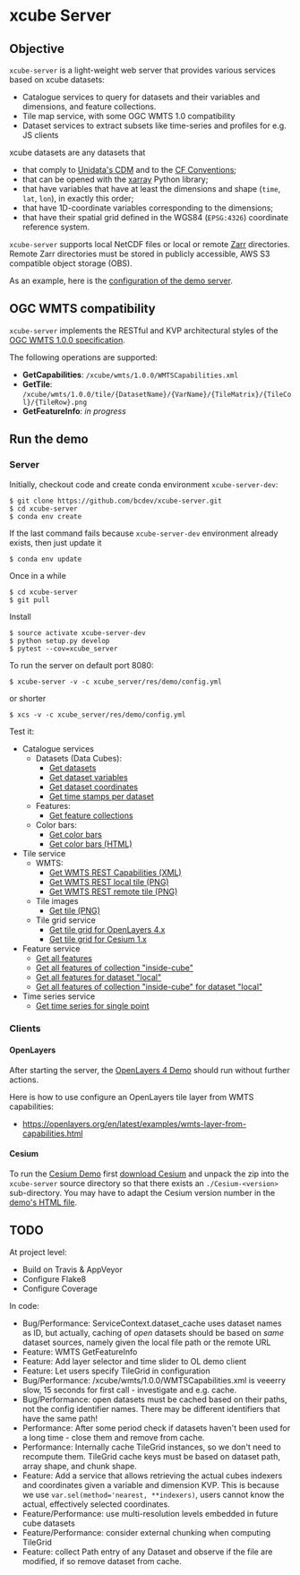 # xcube Server

## Objective

`xcube-server` is a light-weight web server that provides various services based on 
xcube datasets:

* Catalogue services to query for datasets and their variables and dimensions, and feature collections. 
* Tile map service, with some OGC WMTS 1.0 compatibility 
* Dataset services to extract subsets like time-series and profiles for e.g. JS clients 

xcube datasets are any datasets that 

* that comply to [Unidata's CDM](https://www.unidata.ucar.edu/software/thredds/v4.3/netcdf-java/CDM/) and to the [CF Conventions](http://cfconventions.org/); 
* that can be opened with the [xarray](https://xarray.pydata.org/en/stable/) Python library;
* that have variables that have at least the dimensions and shape (`time`, `lat`, `lon`), in exactly this order; 
* that have 1D-coordinate variables corresponding to the dimensions;
* that have their spatial grid defined in the WGS84 (`EPSG:4326`) coordinate reference system.

`xcube-server` supports local NetCDF files or local or remote [Zarr](https://zarr.readthedocs.io/en/stable/) directories.
Remote Zarr directories must be stored in publicly accessible, AWS S3 compatible 
object storage (OBS).

As an example, here is the [configuration of the demo server](https://github.com/bcdev/xcube-server/blob/master/xcube_server/res/demo/config.yml).

## OGC WMTS compatibility

`xcube-server` implements the RESTful and KVP architectural styles
of the [OGC WMTS 1.0.0 specification](http://www.opengeospatial.org/standards/wmts).

The following operations are supported:

* **GetCapabilities**: `/xcube/wmts/1.0.0/WMTSCapabilities.xml`
* **GetTile**: `/xcube/wmts/1.0.0/tile/{DatasetName}/{VarName}/{TileMatrix}/{TileCol}/{TileRow}.png`
* **GetFeatureInfo**: *in progress*
 

## Run the demo

### Server

Initially, checkout code and create conda environment `xcube-server-dev`:

    $ git clone https://github.com/bcdev/xcube-server.git
    $ cd xcube-server
    $ conda env create

If the last command fails because `xcube-server-dev` environment already exists, then just update it

    $ conda env update

Once in a while

    $ cd xcube-server
    $ git pull

Install

    $ source activate xcube-server-dev
    $ python setup.py develop
    $ pytest --cov=xcube_server

To run the server on default port 8080:

    $ xcube-server -v -c xcube_server/res/demo/config.yml

or shorter

    $ xcs -v -c xcube_server/res/demo/config.yml

Test it:

* Catalogue services
  * Datasets (Data Cubes):
    * [Get datasets](http://localhost:8080/api/0.1.0.dev1/datasets)
    * [Get dataset variables](http://localhost:8080/api/0.1.0.dev1/variables/local)
    * [Get dataset coordinates](http://localhost:8080/api/0.1.0.dev1/coords/local/time)
    * [Get time stamps per dataset](http://localhost:8080/api/0.1.0.dev1/ts)
  * Features:
    * [Get feature collections](http://localhost:8080/api/0.1.0.dev1/features)
  * Color bars:
    * [Get color bars](http://localhost:8080/api/0.1.0.dev1/colorbars) 
    * [Get color bars (HTML)](http://localhost:8080/api/0.1.0.dev1/colorbars.html)
* Tile service
  * WMTS:
    * [Get WMTS REST Capabilities (XML)](http://localhost:8080/api/0.1.0.dev1/wmts/1.0.0/WMTSCapabilities.xml)
    * [Get WMTS REST local tile (PNG)](http://localhost:8080/api/0.1.0.dev1/wmts/1.0.0/tile/local/conc_chl/0/0/1.png)
    * [Get WMTS REST remote tile (PNG)](http://localhost:8080/api/0.1.0.dev1/wmts/1.0.0/tile/remote/conc_chl/0/0/1.png)
  * Tile images
    * [Get tile (PNG)](http://localhost:8080/api/0.1.0.dev1/tile/local/conc_chl/0/1/0.png)
  * Tile grid service
    * [Get tile grid for OpenLayers 4.x](http://localhost:8080/api/0.1.0.dev1/tilegrid/local/conc_chl/ol4)
    * [Get tile grid for Cesium 1.x](http://localhost:8080/api/0.1.0.dev1/tilegrid/local/conc_chl/cesium)
* Feature service
    * [Get all features](http://localhost:8080/api/0.1.0.dev1/features/all)
    * [Get all features of collection "inside-cube"](http://localhost:8080/api/0.1.0.dev1/features/inside-cube)
    * [Get all features for dataset "local"](http://localhost:8080/api/0.1.0.dev1/features/all/local)
    * [Get all features of collection "inside-cube" for dataset "local"](http://localhost:8080/api/0.1.0.dev1/features/inside-cube/local)
* Time series service
    * [Get time series for single point](http://localhost:8080/api/0.1.0.dev1/ts/local/conc_chl/point?lat=51.4&lon=2.1&startDate=2017-01-15&endDate=2017-01-29)


### Clients


#### OpenLayers

After starting the server, the [OpenLayers 4 Demo](http://localhost:8080/res/demo/index-ol4.html)
should run without further actions.

Here is how to use configure an OpenLayers tile layer from WMTS capabilities: 

* https://openlayers.org/en/latest/examples/wmts-layer-from-capabilities.html

#### Cesium

To run the [Cesium Demo](http://localhost:8080/res/demo/index-cesium.html) first
[download Cesium](https://cesiumjs.org/downloads/) and unpack the zip
into the `xcube-server` source directory so that there exists an 
`./Cesium-<version>` sub-directory. You may have to adapt the Cesium version number 
in the [demo's HTML file](https://github.com/bcdev/xcube-server/blob/master/xcube_server/res/demo/index-cesium.html).

## TODO

At project level:

* Build on Travis & AppVeyor
* Configure Flake8
* Configure Coverage

In code:

* Bug/Performance: ServiceContext.dataset_cache uses dataset names as ID, but actually, caching of *open* datasets 
  should be based on *same* dataset sources, namely given the local file path or the remote URL
* Feature: WMTS GetFeatureInfo
* Feature: Add layer selector and time slider to OL demo client
* Feature: Let users specify TileGrid in configuration
* Bug/Performance: /xcube/wmts/1.0.0/WMTSCapabilities.xml is veeerry slow,
  15 seconds for first call - investigate and e.g. cache.
* Bug/Performance: open datasets must be cached based on their paths, not the config identifier names.
  There may be different identifiers that have the same path!
* Performance: After some period check if datasets haven't been used for a long time - close them and remove from cache.
* Performance: Internally cache TileGrid instances, so we don't need to recompute them.
  TileGrid cache keys must be based on dataset path, array shape, and chunk shape.
* Feature: Add a service that allows retrieving the actual cubes indexers and coordinates given a
  variable and dimension KVP.
  This is because we use `var.sel(method='nearest, **indexers)`, users cannot know the actual,
  effectively selected coordinates.
* Feature/Performance: use multi-resolution levels embedded in future cube datasets
* Feature/Performance: consider external chunking when computing TileGrid
* Feature: collect Path entry of any Dataset and observe if the file are modified, if so remove dataset from cache.

